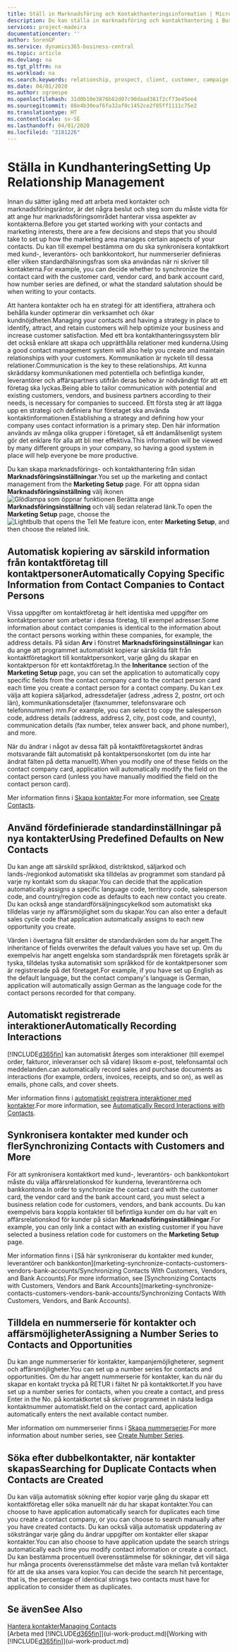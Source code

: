 ```yaml
---
title: Ställ in Marknadsföring och Kontakthanteringsinformation | Microsoft Docs
description: Du kan ställa in marknadsföring och kontakthantering i Business Central för att optimera relationer med potentiella kunder eller kunder och förbättra kampanjer och erbjudanden.
services: project-madeira
documentationcenter: ''
author: SorenGP
ms.service: dynamics365-business-central
ms.topic: article
ms.devlang: na
ms.tgt_pltfrm: na
ms.workload: na
ms.search.keywords: relationship, prospect, client, customer, campaign, promo
ms.date: 04/01/2020
ms.author: sgroespe
ms.openlocfilehash: 31d0b10e3876b82d07c90daad381f2cf73e45ee4
ms.sourcegitcommit: 88e4b30eaf6fa32af0c1452ce2f85ff1111c75e2
ms.translationtype: HT
ms.contentlocale: sv-SE
ms.lasthandoff: 04/01/2020
ms.locfileid: "3181226"
---
```

# <a name="setting-up-relationship-management"></a><span data-ttu-id="31cb6-103">Ställa in Kundhantering</span><span class="sxs-lookup"><span data-stu-id="31cb6-103">Setting Up Relationship Management</span></span>
<span data-ttu-id="31cb6-104">Innan du sätter igång med att arbeta med kontakter och marknadsföringsräntor, är det några beslut och steg som du måste vidta för att ange hur marknadsföringsområdet hanterar vissa aspekter av kontakterna.</span><span class="sxs-lookup"><span data-stu-id="31cb6-104">Before you get started working with your contacts and marketing interests, there are a few decisions and steps that you should take to set up how the marketing area manages certain aspects of your contacts.</span></span> <span data-ttu-id="31cb6-105">Du kan till exempel bestämma om du ska synkronisera kontaktkort med kund-, leverantörs- och bankkontokort, hur nummerserier definieras eller vilken standardhälsningsfras som ska användas när ni skriver till kontakterna.</span><span class="sxs-lookup"><span data-stu-id="31cb6-105">For example, you can decide whether to synchronize the contact card with the customer card, vendor card, and bank account card, how number series are defined, or what the standard salutation should be when writing to your contacts.</span></span>

<span data-ttu-id="31cb6-106">Att hantera kontakter och ha en strategi för att identifiera, attrahera och behålla kunder optimerar din verksamhet och ökar kundnöjdheten.</span><span class="sxs-lookup"><span data-stu-id="31cb6-106">Managing your contacts and having a strategy in place to identify, attract, and retain customers will help optimize your business and increase customer satisfaction.</span></span> <span data-ttu-id="31cb6-107">Med ett bra kontakthanteringssystem blir det också enklare att skapa och upprätthålla relationer med kunderna.</span><span class="sxs-lookup"><span data-stu-id="31cb6-107">Using a good contact management system will also help you create and maintain relationships with your customers.</span></span> <span data-ttu-id="31cb6-108">Kommunikation är nyckeln till dessa relationer.</span><span class="sxs-lookup"><span data-stu-id="31cb6-108">Communication is the key to these relationships.</span></span> <span data-ttu-id="31cb6-109">Att kunna skräddarsy kommunikationen med potentiella och befintliga kunder, leverantörer och affärspartners utifrån deras behov är nödvändigt för att ett företag ska lyckas.</span><span class="sxs-lookup"><span data-stu-id="31cb6-109">Being able to tailor communication with potential and existing customers, vendors, and business partners according to their needs, is necessary for companies to succeed.</span></span> <span data-ttu-id="31cb6-110">Ett första steg är att lägga upp en strategi och definiera hur företaget ska använda kontaktinformationen.</span><span class="sxs-lookup"><span data-stu-id="31cb6-110">Establishing a strategy and defining how your company uses contact information is a primary step.</span></span> <span data-ttu-id="31cb6-111">Den här information används av många olika grupper i företaget, så ett ändamålsenligt system gör det enklare för alla att bli mer effektiva.</span><span class="sxs-lookup"><span data-stu-id="31cb6-111">This information will be viewed by many different groups in your company, so having a good system in place will help everyone be more productive.</span></span>

<span data-ttu-id="31cb6-112">Du kan skapa marknadsförings- och kontakthantering från sidan **Marknadsföringsinställningar**.</span><span class="sxs-lookup"><span data-stu-id="31cb6-112">You set up the marketing and contact management from the **Marketing Setup** page.</span></span> <span data-ttu-id="31cb6-113">För att öppna sidan **Marknadsföringsinställning** välj ikonen ![Glödlampa som öppnar funktionen Berätta](media/ui-search/search_small.png "Berätta vad du vill göra") ange **Marknadsföringsinställning** och välj sedan relaterad länk.</span><span class="sxs-lookup"><span data-stu-id="31cb6-113">To open the **Marketing Setup** page, choose the ![Lightbulb that opens the Tell Me feature](media/ui-search/search_small.png "Tell me what you want to do") icon, enter **Marketing Setup**, and then choose the related link.</span></span>

## <a name="automatically-copying-specific-information-from-contact-companies-to-contact-persons"></a><span data-ttu-id="31cb6-114">Automatisk kopiering av särskild information från kontaktföretag till kontaktpersoner</span><span class="sxs-lookup"><span data-stu-id="31cb6-114">Automatically Copying Specific Information from Contact Companies to Contact Persons</span></span>
<span data-ttu-id="31cb6-115">Vissa uppgifter om kontaktföretag är helt identiska med uppgifter om kontaktpersoner som arbetar i dessa företag, till exempel adresser.</span><span class="sxs-lookup"><span data-stu-id="31cb6-115">Some information about contact companies is identical to the information about the contact persons working within these companies, for example, the address details.</span></span> <span data-ttu-id="31cb6-116">På sidan **Arv** i fönstret **Marknadsföringsinställningar** kan du ange att programmet automatiskt kopierar särskilda fält från kontaktföretagkort till kontaktpersonkort, varje gång du skapar en kontaktperson för ett kontaktföretag.</span><span class="sxs-lookup"><span data-stu-id="31cb6-116">In the **Inheritance** section of the **Marketing Setup** page, you can set the application to automatically copy specific fields from the contact company card to the contact person card each time you create a contact person for a contact company.</span></span> <span data-ttu-id="31cb6-117">Du kan t.ex välja att kopiera säljarkod, adressdetaljer (adress ,adress 2, postnr, ort och län), kommunikationsdetaljer (faxnummer, telefonsvarare och telefonnummer) mm.</span><span class="sxs-lookup"><span data-stu-id="31cb6-117">For example, you can select to copy the salesperson code, address details (address, address 2, city, post code, and county), communication details (fax number, telex answer back, and phone number), and more.</span></span>

<span data-ttu-id="31cb6-118">När du ändrar i något av dessa fält på kontaktföretagskortet ändras motsvarande fält automatiskt på kontaktpersonskortet (om du inte har ändrat fälten på detta manuellt).</span><span class="sxs-lookup"><span data-stu-id="31cb6-118">When you modify one of these fields on the contact company card, application will automatically modify the field on the contact person card (unless you have manually modified the field on the contact person card).</span></span>

<span data-ttu-id="31cb6-119">Mer information finns i [Skapa kontakter](marketing-create-contact-companies.md).</span><span class="sxs-lookup"><span data-stu-id="31cb6-119">For more information, see [Create Contacts](marketing-create-contact-companies.md).</span></span>

## <a name="using-predefined-defaults-on-new-contacts"></a><span data-ttu-id="31cb6-120">Använd fördefinierade standardinställningar på nya kontakter</span><span class="sxs-lookup"><span data-stu-id="31cb6-120">Using Predefined Defaults on New Contacts</span></span>
<span data-ttu-id="31cb6-121">Du kan ange att särskild språkkod, distriktskod, säljarkod och lands-/regionkod automatiskt ska tilldelas av programmet som standard på varje ny kontakt som du skapar.</span><span class="sxs-lookup"><span data-stu-id="31cb6-121">You can decide that the application automatically assigns a specific language code, territory code, salesperson code, and country/region code as defaults to each new contact you create.</span></span> <span data-ttu-id="31cb6-122">Du kan också ange standardförsäljningscykelkod som automatiskt ska tilldelas varje ny affärsmöjlighet som du skapar.</span><span class="sxs-lookup"><span data-stu-id="31cb6-122">You can also enter a default sales cycle code that application automatically assigns to each new opportunity you create.</span></span>

<span data-ttu-id="31cb6-123">Värden i övertagna fält ersätter de standardvärden som du har angett.</span><span class="sxs-lookup"><span data-stu-id="31cb6-123">The inheritance of fields overwrites the default values you have set up.</span></span> <span data-ttu-id="31cb6-124">Om du exempelvis har angett engelska som standardspråk men företagets språk är tyska, tilldelas tyska automatiskt som språkkod för de kontaktpersoner som är registrerade på det företaget.</span><span class="sxs-lookup"><span data-stu-id="31cb6-124">For example, if you have set up English as the default language, but the contact company's language is German, application will automatically assign German as the language code for the contact persons recorded for that company.</span></span>

<!--You can also setup a default salutation that application automatically assigns to your contacts. You can use these salutations in your interaction template attachments (for example, Microsoft Word documents). When setting up a default salutation, you can enter a salutation text and a salutation format. For example, if the salutation text is Dear, and the salutation format is Salutation Text + Title + Name, application will automatically enter Dear Mr. John Smith as a salutation for a contact called John Smith.-->

## <a name="automatically-recording-interactions"></a><span data-ttu-id="31cb6-125">Automatiskt registrerade interaktioner</span><span class="sxs-lookup"><span data-stu-id="31cb6-125">Automatically Recording Interactions</span></span>
[!INCLUDE[d365fin](includes/d365fin_md.md)] <span data-ttu-id="31cb6-126">kan automatiskt återges som interaktioner (till exempel order, fakturor, inleveranser och så vidare) liksom e-post, telefonsamtal och meddelanden.</span><span class="sxs-lookup"><span data-stu-id="31cb6-126">can automatically record sales and purchase documents as interactions (for example, orders, invoices, receipts, and so on), as well as emails, phone calls, and cover sheets.</span></span>

<span data-ttu-id="31cb6-127">Mer information finns i [automatiskt registrera interaktioner med kontakter](marketing-auto-record-interactions.md).</span><span class="sxs-lookup"><span data-stu-id="31cb6-127">For more information, see [Automatically Record Interactions with Contacts](marketing-auto-record-interactions.md).</span></span>

## <a name="synchronizing-contacts-with-customers-and-more"></a><span data-ttu-id="31cb6-128">Synkronisera kontakter med kunder och fler</span><span class="sxs-lookup"><span data-stu-id="31cb6-128">Synchronizing Contacts with Customers and More</span></span>
<span data-ttu-id="31cb6-129">För att synkronisera kontaktkort med kund-, leverantörs- och bankkontokort måste du välja affärsrelationskod för kunderna, leverantörerna och bankkontona.</span><span class="sxs-lookup"><span data-stu-id="31cb6-129">In order to synchronize the contact card with the customer card, the vendor card and the bank account card, you must select a business relation code for customers, vendors, and bank accounts.</span></span> <span data-ttu-id="31cb6-130">Du kan exempelvis bara koppla kontakter till befintliga kunder om du har valt en affärsrelationskod för kunder på sidan **Marknadsföringsinställningar**.</span><span class="sxs-lookup"><span data-stu-id="31cb6-130">For example, you can only link a contact with an existing customer if you have selected a business relation code for customers on the **Marketing Setup** page.</span></span>

<span data-ttu-id="31cb6-131">Mer information finns i [Så här synkroniserar du kontakter med kunder, leverantörer och bankkonton](marketing-synchronize-contacts-customers-vendors-bank-accounts/Synchronizing Contacts With Customers, Vendors, and Bank Accounts).</span><span class="sxs-lookup"><span data-stu-id="31cb6-131">For more information, see [Synchronizing Contacts with Customers, Vendors and Bank Accounts](marketing-synchronize-contacts-customers-vendors-bank-accounts/Synchronizing Contacts With Customers, Vendors, and Bank Accounts).</span></span>

## <a name="assigning-a-number-series-to-contacts-and-opportunities"></a><span data-ttu-id="31cb6-132">Tilldela en nummerserie för kontakter och affärsmöjligheter</span><span class="sxs-lookup"><span data-stu-id="31cb6-132">Assigning a Number Series to Contacts and Opportunities</span></span>
<span data-ttu-id="31cb6-133">Du kan ange nummerserier för kontakter, kampanjemöjligheterer, segment och affärsmöjligheter.</span><span class="sxs-lookup"><span data-stu-id="31cb6-133">You can set up a number series for contacts and opportunities.</span></span> <span data-ttu-id="31cb6-134">Om du har angett nummerserie för kontakter, kan du när du skapar en kontakt trycka på  RETUR i fältet Nr på kontaktkortet.</span><span class="sxs-lookup"><span data-stu-id="31cb6-134">If you have set up a number series for contacts, when you create a contact, and press Enter in the No.</span></span> <span data-ttu-id="31cb6-135">på kontaktkortet så skriver programmet in nästa lediga kontaktnummer automatiskt.</span><span class="sxs-lookup"><span data-stu-id="31cb6-135">field on the contact card, application automatically enters the next available contact number.</span></span>

<span data-ttu-id="31cb6-136">Mer information om nummerserier finns i [Skapa nummerserier](ui-create-number-series.md).</span><span class="sxs-lookup"><span data-stu-id="31cb6-136">For more information about number series, see [Create Number Series](ui-create-number-series.md).</span></span>

## <a name="searching-for-duplicate-contacts-when-contacts-are-created"></a><span data-ttu-id="31cb6-137">Söka efter dubbelkontakter, när kontakter skapas</span><span class="sxs-lookup"><span data-stu-id="31cb6-137">Searching for Duplicate Contacts when Contacts are Created</span></span>
<span data-ttu-id="31cb6-138">Du kan välja automatisk sökning efter kopior varje gång du skapar ett kontaktföretag eller söka manuellt när du har skapat kontakter.</span><span class="sxs-lookup"><span data-stu-id="31cb6-138">You can choose to have application automatically search for duplicates each time you create a contact company, or you can choose to search manually after you have created contacts.</span></span> <span data-ttu-id="31cb6-139">Du kan också välja automatisk uppdatering av söksträngar varje gång du ändrar uppgifter om kontakter eller skapar kontakter.</span><span class="sxs-lookup"><span data-stu-id="31cb6-139">You can also choose to have application update the search strings automatically each time you modify contact information or create a contact.</span></span> <span data-ttu-id="31cb6-140">Du kan bestämma procentuell överensstämmelse för sökningar, det vill säga hur många procents överensstämmelse det måste vara mellan två kontakter för att de ska anses vara kopior.</span><span class="sxs-lookup"><span data-stu-id="31cb6-140">You can decide the search hit percentage, that is, the percentage of identical strings two contacts must have for application to consider them as duplicates.</span></span>

## <a name="see-also"></a><span data-ttu-id="31cb6-141">Se även</span><span class="sxs-lookup"><span data-stu-id="31cb6-141">See Also</span></span>
[<span data-ttu-id="31cb6-142">Hantera kontakter</span><span class="sxs-lookup"><span data-stu-id="31cb6-142">Managing Contacts</span></span>](marketing-contacts.md)  
<span data-ttu-id="31cb6-143">[Arbeta med [!INCLUDE[d365fin](includes/d365fin_md.md)]](ui-work-product.md)</span><span class="sxs-lookup"><span data-stu-id="31cb6-143">[Working with [!INCLUDE[d365fin](includes/d365fin_md.md)]](ui-work-product.md)</span></span>  
